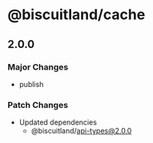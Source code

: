 # @biscuitland/cache

## 2.0.0

### Major Changes

- publish

### Patch Changes

- Updated dependencies
  - @biscuitland/api-types@2.0.0
